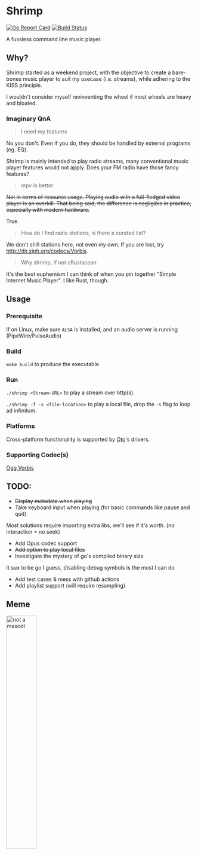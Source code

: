 # Shrimp

[![Go Report Card](https://goreportcard.com/badge/github.com/zydeng91/shrimp)](https://goreportcard.com/report/github.com/zydeng91/shrimp)
[![Build Status](https://github.com/zydeng91/shrimp/actions/workflows/go.yml/badge.svg?branch=master)](https://github.com/zydeng91/shrimp/actions/workflows/go.yml?query=branch%3Amaster)

A fussless command line music player.

## Why?

Shrimp started as a weekend project, with the objective to create a bare-bones music player to suit my usecase (i.e. streams), while adhering to the KISS principle.

I wouldn't consider myself revinventing the wheel if most wheels are heavy and bloated.

### Imaginary QnA

> I need my features

No you don't. Even if you do, they should be handled by external programs (eg. EQ).

Shrimp is mainly intended to play radio streams, many conventional music player features would not apply. Does your FM radio have those fancy features?

> mpv is better

~~Not in terms of resource usage. Playing audio with a full-fledged video player is an overkill. That being said, the difference is negligible in practice, especially with modern hardware.~~

True.

> How do I find radio stations, is there a curated list?

We don't shill stations here, not even my own. If you are lost, try http://dir.xiph.org/codecs/Vorbis.

> Why shrimp, if not cRustacean

It's the best euphemism I can think of when you pin together "Simple Internet Music Player". I like Rust, though.

## Usage

### Prerequisite

If on Linux, make sure `ALSA` is installed, and an audio server is running (PipeWire/PulseAudio)

### Build

`make build` to produce the executable.

### Run

`./shrimp <Stream-URL>` to play a stream over http(s).

`./shrimp -f -s <file-location>` to play a local file, drop the `-s` flag to loop ad infinitum.

### Platforms

Cross-platform functionality is supported by [Oto](https://github.com/ebitengine/oto/tree/v1.0.1)'s drivers.

### Supporting Codec(s)
[Ogg Vorbis](https://github.com/jfreymuth/oggvorbis)

## TODO:
- ~~Display metadata when playing~~
- Take keyboard input when playing (for basic commands like pause and quit)

Most solutions require importing extra libs, we'll see if it's worth. (no interaction = no seek)

- Add Opus codec support
- ~~Add option to play local files~~
- Investigate the mystery of go's compiled binary size

It sux to be go I guess, disabling debug symbols is the most I can do

- Add test cases & mess with github actions
- Add playlist support (will require resampling)

## Meme
<img alt="not a mascot" src="https://zydeng.com/assets/img/shrimp.png" width=40%>
